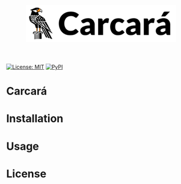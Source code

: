 <h1 align="center" style="margin-top:20px; margin-bottom:50px;">
<img src="https://raw.githubusercontent.com/leseixas/carcara/refs/heads/main/logo/logo_light.png" style="height: 100px"></h1>

[![License: MIT](https://img.shields.io/github/license/leseixas/carcara?color=green&style=for-the-badge)](LICENSE)    [![PyPI](https://img.shields.io/pypi/v/carcara?color=red&style=for-the-badge)](https://pypi.org/project/carcara/)

# Carcará

# Installation

# Usage

# License




